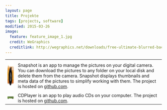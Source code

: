 ```yaml
---
layout: page
title: Projekte
tags: [projects, software]
modified: 2015-03-26
image:
  feature: feature_image_1.jpg
  credit: WeGraphics
  creditlink: http://wegraphics.net/downloads/free-ultimate-blurred-background-pack/
---
```


<table>

<tr>
<td><img src="../images/snapshot_icon.jpg" width="96" height="96" /></td>
<td>Snapshot is an app to
manage the pictures on your digital camera. You can download the pictures to any
folder on your local disk and delete them from the camera. Snapshot displays thumbnails
and meta data of the pictures to simplify working with them. The project is hosted
on <a href="https://github.com/schik/snapshot">github.com</a>.</td>
</tr>

<tr>
<td><img src="../images/cdplayer_icon.jpg" /></td>
<td>CDPlayer is an app to play audio CDs on your computer. The project is hosted
on <a href="https://github.com/schik/snapshot">github.com</a>.</td>
</tr>

</table>
